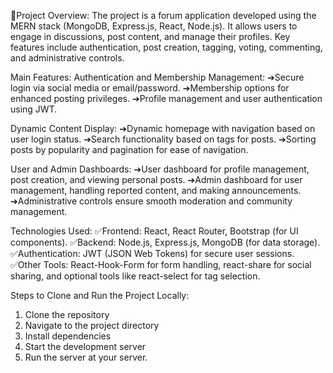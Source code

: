 🔘Project Overview:
The project is a forum application developed using the MERN stack (MongoDB, Express.js, React, Node.js). It allows users to engage in discussions, post content, and manage their profiles. Key features include authentication, post creation, tagging, voting, commenting, and administrative controls.

Main Features:
Authentication and Membership Management:
  ➔Secure login via social media or email/password.
  ➔Membership options for enhanced posting privileges.
  ➔Profile management and user authentication using JWT.

Dynamic Content Display:
  ➔Dynamic homepage with navigation based on user login status.
  ➔Search functionality based on tags for posts.
  ➔Sorting posts by popularity and pagination for ease of navigation.

User and Admin Dashboards:
  ➔User dashboard for profile management, post creation, and viewing personal posts.
  ➔Admin dashboard for user management, handling reported content, and making announcements.
  ➔Administrative controls ensure smooth moderation and community management.

Technologies Used:
✅Frontend: React, React Router, Bootstrap (for UI components).
✅Backend: Node.js, Express.js, MongoDB (for data storage).
✅Authentication: JWT (JSON Web Tokens) for secure user sessions.
✅Other Tools: React-Hook-Form for form handling, react-share for social sharing, and optional tools like react-select for tag selection.


Steps to Clone and Run the Project Locally:

1. Clone the repository
2. Navigate to the project directory
3. Install dependencies
4. Start the development server
5. Run the server at your server.





